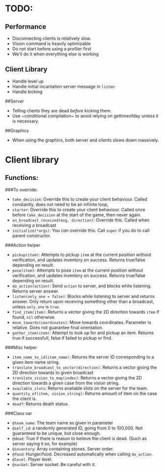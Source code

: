 # TODO:
## Performance
- Disconnecting clients is relatively slow. 
- Vision command is heavily optimizable
- Do not start before using a profiler first
- We'll do it when everything else is working

## Client Library
- Handle level up
- Handle initial incantation server message in `listen`
- Handle kicking

##Server
- Telling clients they are dead *before* kicking them. 
- Use ~conditional compilation~ to avoid relying on gettimeofday unless it is necessary.

##Graphics
- When using the graphics, both server and clients slows down massively.

# Client library
## Functions:

###To override:
- `take_decision`: Override this to create your client behaviour. Called constantly, does not need to be an infinite loop,
- `starter`: Override this to create your client behaviour. Called once before `take_decision` at the start of the game, then never again.
- `on_broadcast_received(msg, direction)`: Override this. Called when receiving a broadcast
- `initialize(*args)`: You *can* override this. Call `super` if you do to call parent constructor.

###Action helper
- `pickup(item)`: Attempts to pickup `item` at the current position without verification, and updates inventory on success. Returns true/false depending on result.
- `pose(item)`:  Attempts to pose `item` at the current position without verification, and updates inventory on success. Returns true/false depending on result.
- `do_action(action)`: Send `action` to server, and blocks while listening. Returns server answer.
- `listen(only_one = false)`: Blocks while listening to server and returns answer. Only return upon receiving something other than a broadcast, unless `only_one` is `true`.
- `find_item(item)`: Returns a vector giving the 2D direction towards `item` if found, `nil` otherwise.
- `move_towards(coordinates)`: Move towards coordinates. Parameter is relative. Does not guarantee final orientation.
- `gather_item(item)`: Attempt to look up for and pickup an item. Returns true if successfull, false if failed to pickup or find.

###Misc helper
- `item_name_to_id(item_name)`: Returns the server ID corresponding to a given item name string.
- `translate_broadcast_to_vector(direction)`: Returns a vector giving the 2D direction towards to given broadcast
- `translate_vision_to_map(index)`: Returns a vector giving the 2D direction towards a given case from the vision string.
- `available_slots`: Returns available slots on the server for the team.
- `quantity_of(item, vision_string)`: Returns amount of item on the case the client is.
- `dead?`: Returns death status.

###Class var
- `@team_name`: The team name as given in parameter
- `@self_id`: a randomly generated ID, going from 0 to 100,000. Not guaranteed to be unique, but close enough.
- `@dead`: True if there is reason to believe the client is dead. (Such as server saying it so, for example)
- `@inventory`: Array containing stones. Server order. 
- `@food`: Hunger/food. Decreased automatically when calling `do_action`.
- `@level`: Player level.
- `@socket`: Server socket. Be careful with it.
